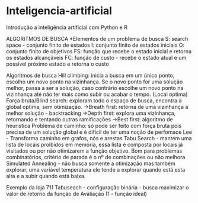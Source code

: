 # Inteligencia-artificial
Introdução a inteligência artificial com Python e R

ALGORITMOS DE BUSCA
*Elementos de um problema de busca
S: search space - conjunto finito de estados
I: conjunto finito de estados iniciais
O: conjunto finito de objetivos
FS: função que recebe o estado inicial e retorna os estados alcançáveis
FC: função de custo - recebe o estado atual e um possível próximo estado e retorna o custo

Algoritmos de busca
Hill climbing: inicia a busca em um único ponto, escolho um novo ponto na vizinhança. Se o novo ponto for uma solução melhor, passa a ser a solução, caso contrário escolhe um novo ponto na vizinhança até não ter mais como subir ou acabar o tempo. (Local optima)
Força bruta/Blind search: exploram todo o espaço de busca, encontra a global optima, sem otimização.
->Breath first: retorna de uma vizinhança a melhor solução - backtracking
->Depth first: explora uma vizinhança, retornando e tentando outras ramificações
->Best first: algoritmo de heuristica
Problema de caminho: só pode ser feito com força bruta pois precisa de um solução global e é díficil de ter uma noção de perfomace
Lee - Transforma caminho em grafos, nós e arestas
Tabu Search - mantém uma lista de locais proibidos em memória, essa lista é composta por locais já visitados ou por não otimizarem a função objetivo. Bom para problemas combinatórios, critério de parada é o nº de combinações ou não melhora
Simulated Annealing - não busca somente a otimização mas também explorar, uma variável temperatura ele tende a explorar quando está esta alta e a subir quando está baixa.

Exemplo da loja 711
Tabuseach - configuração binária - busca maximizar o valor de retorno da função de Avaliação (1 - função ideal)

